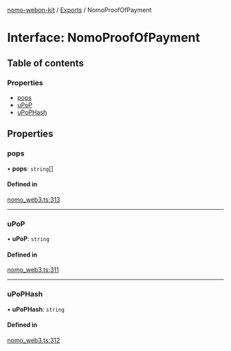 [nomo-webon-kit](../README.md) / [Exports](../modules.md) / NomoProofOfPayment

# Interface: NomoProofOfPayment

## Table of contents

### Properties

- [pops](NomoProofOfPayment.md#pops)
- [uPoP](NomoProofOfPayment.md#upop)
- [uPoPHash](NomoProofOfPayment.md#upophash)

## Properties

### pops

• **pops**: `string`[]

#### Defined in

[nomo_web3.ts:313](https://github.com/nomo-app/nomo-webon-kit/blob/5ec08e7/nomo-webon-kit/src/nomo_web3.ts#L313)

___

### uPoP

• **uPoP**: `string`

#### Defined in

[nomo_web3.ts:311](https://github.com/nomo-app/nomo-webon-kit/blob/5ec08e7/nomo-webon-kit/src/nomo_web3.ts#L311)

___

### uPoPHash

• **uPoPHash**: `string`

#### Defined in

[nomo_web3.ts:312](https://github.com/nomo-app/nomo-webon-kit/blob/5ec08e7/nomo-webon-kit/src/nomo_web3.ts#L312)
